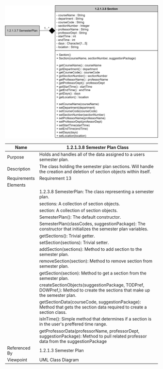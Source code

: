![Section Class Diagram](TeamTwoFiles/1.2.1.3.8SectionClassDiagram.svg)

| Name | 1.2.1.3.8 Semester Plan Class |
| ----------- | ----------- |
| Purpose | Holds and handles all of the data assigned to a users semester plan. |
| Description | The class holding the semester plan sections. Will handle the creation and deletion of section objects within itself.|
| Requirements | Requirement 13 |
| Elements | 
| | 1.2.3.8 SemesterPlan: The class representing a semester plan. |
| | sections: A collection of section objects. |
| | section: A collection of section objects. |
| | SemesterPlan(): The default constructor. |
| | SemesterPlan(classCodes, suggestionPackage): The constructor that initializes the semester plan variables. |
| | getSections(): Trivial getter. |
| | setSection(sections): Trivial setter. |
| | addSection(sections): Method to add section to the semester plan. |
| | removeSection(section): Method to remove section from semester plan. |
| | getSection(section): Method to get a section from the semester plan. |
| | createSectionObjects(suggestionPackage, TODPref, DOWPref,): Method to create the sections that make up the semester plan. |
| | getSectionData(courseCode, suggestionPackage): Method that gets the section data required to create a section class. |
| | isInTime(): Simple method that determines if a section is in the user's preffered time range. |
| | getProfessorData(professorName, professorDept, suggestionPackage): Method to pull related professor data from the suggestionPackage
| Referenced By | 1.2.1.3 Semester Plan |
| Viewpoint | UML Class Diagram|

